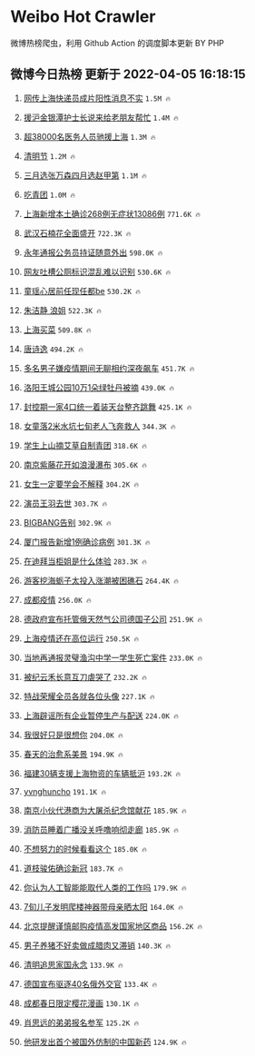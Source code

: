 # Weibo Hot Crawler 



微博热榜爬虫，利用 Github Action 的调度脚本更新 BY PHP 


## 微博今日热榜 更新于 2022-04-05 16:18:15 
1. [网传上海快递员成片阳性消息不实](https://s.weibo.com/weibo?q=%23%E7%BD%91%E4%BC%A0%E4%B8%8A%E6%B5%B7%E5%BF%AB%E9%80%92%E5%91%98%E6%88%90%E7%89%87%E9%98%B3%E6%80%A7%E6%B6%88%E6%81%AF%E4%B8%8D%E5%AE%9E%23&Refer=top) `1.5M 🔥` 

1. [援沪金银潭护士长说来给老朋友帮忙](https://s.weibo.com/weibo?q=%23%E6%8F%B4%E6%B2%AA%E9%87%91%E9%93%B6%E6%BD%AD%E6%8A%A4%E5%A3%AB%E9%95%BF%E8%AF%B4%E6%9D%A5%E7%BB%99%E8%80%81%E6%9C%8B%E5%8F%8B%E5%B8%AE%E5%BF%99%23&Refer=top) `1.4M 🔥` 

1. [超38000名医务人员驰援上海](https://s.weibo.com/weibo?q=%23%E8%B6%8538000%E5%90%8D%E5%8C%BB%E5%8A%A1%E4%BA%BA%E5%91%98%E9%A9%B0%E6%8F%B4%E4%B8%8A%E6%B5%B7%23&Refer=top) `1.3M 🔥` 

1. [清明节](https://s.weibo.com/weibo?q=%23%E6%B8%85%E6%98%8E%E8%8A%82%23&Refer=top) `1.2M 🔥` 

1. [三月选张万森四月选赵甲第](https://s.weibo.com/weibo?q=%23%E4%B8%89%E6%9C%88%E9%80%89%E5%BC%A0%E4%B8%87%E6%A3%AE%E5%9B%9B%E6%9C%88%E9%80%89%E8%B5%B5%E7%94%B2%E7%AC%AC%23&Refer=top) `1.1M 🔥` 

1. [吃青团](https://s.weibo.com/weibo?q=%23%E5%90%83%E9%9D%92%E5%9B%A2%23&Refer=top) `1.0M 🔥` 

1. [上海新增本土确诊268例无症状13086例](https://s.weibo.com/weibo?q=%23%E4%B8%8A%E6%B5%B7%E6%96%B0%E5%A2%9E%E6%9C%AC%E5%9C%9F%E7%A1%AE%E8%AF%8A268%E4%BE%8B%E6%97%A0%E7%97%87%E7%8A%B613086%E4%BE%8B%23&Refer=top) `771.6K 🔥` 

1. [武汉石楠花全面盛开](https://s.weibo.com/weibo?q=%23%E6%AD%A6%E6%B1%89%E7%9F%B3%E6%A5%A0%E8%8A%B1%E5%85%A8%E9%9D%A2%E7%9B%9B%E5%BC%80%23&Refer=top) `722.3K 🔥` 

1. [永年通报公务员持证随意外出](https://s.weibo.com/weibo?q=%23%E6%B0%B8%E5%B9%B4%E9%80%9A%E6%8A%A5%E5%85%AC%E5%8A%A1%E5%91%98%E6%8C%81%E8%AF%81%E9%9A%8F%E6%84%8F%E5%A4%96%E5%87%BA%23&Refer=top) `598.0K 🔥` 

1. [网友吐槽公厕标识混乱难以识别](https://s.weibo.com/weibo?q=%23%E7%BD%91%E5%8F%8B%E5%90%90%E6%A7%BD%E5%85%AC%E5%8E%95%E6%A0%87%E8%AF%86%E6%B7%B7%E4%B9%B1%E9%9A%BE%E4%BB%A5%E8%AF%86%E5%88%AB%23&Refer=top) `530.6K 🔥` 

1. [童瑶心居前任现任都be](https://s.weibo.com/weibo?q=%23%E7%AB%A5%E7%91%B6%E5%BF%83%E5%B1%85%E5%89%8D%E4%BB%BB%E7%8E%B0%E4%BB%BB%E9%83%BDbe%23&Refer=top) `530.2K 🔥` 

1. [朱洁静 浪姐](https://s.weibo.com/weibo?q=%E6%9C%B1%E6%B4%81%E9%9D%99%20%E6%B5%AA%E5%A7%90&Refer=top) `522.3K 🔥` 

1. [上海买菜](https://s.weibo.com/weibo?q=%E4%B8%8A%E6%B5%B7%E4%B9%B0%E8%8F%9C&Refer=top) `509.8K 🔥` 

1. [唐诗逸](https://s.weibo.com/weibo?q=%E5%94%90%E8%AF%97%E9%80%B8&Refer=top) `494.2K 🔥` 

1. [多名男子嫌疫情期间无聊相约深夜飙车](https://s.weibo.com/weibo?q=%23%E5%A4%9A%E5%90%8D%E7%94%B7%E5%AD%90%E5%AB%8C%E7%96%AB%E6%83%85%E6%9C%9F%E9%97%B4%E6%97%A0%E8%81%8A%E7%9B%B8%E7%BA%A6%E6%B7%B1%E5%A4%9C%E9%A3%99%E8%BD%A6%23&Refer=top) `451.7K 🔥` 

1. [洛阳王城公园10万1朵绿牡丹被摘](https://s.weibo.com/weibo?q=%23%E6%B4%9B%E9%98%B3%E7%8E%8B%E5%9F%8E%E5%85%AC%E5%9B%AD10%E4%B8%871%E6%9C%B5%E7%BB%BF%E7%89%A1%E4%B8%B9%E8%A2%AB%E6%91%98%23&Refer=top) `439.0K 🔥` 

1. [封控期一家4口统一着装天台整齐跳舞](https://s.weibo.com/weibo?q=%23%E5%B0%81%E6%8E%A7%E6%9C%9F%E4%B8%80%E5%AE%B64%E5%8F%A3%E7%BB%9F%E4%B8%80%E7%9D%80%E8%A3%85%E5%A4%A9%E5%8F%B0%E6%95%B4%E9%BD%90%E8%B7%B3%E8%88%9E%23&Refer=top) `425.1K 🔥` 

1. [女童落2米水坑七旬老人飞奔救人](https://s.weibo.com/weibo?q=%23%E5%A5%B3%E7%AB%A5%E8%90%BD2%E7%B1%B3%E6%B0%B4%E5%9D%91%E4%B8%83%E6%97%AC%E8%80%81%E4%BA%BA%E9%A3%9E%E5%A5%94%E6%95%91%E4%BA%BA%23&Refer=top) `344.3K 🔥` 

1. [学生上山摘艾草自制青团](https://s.weibo.com/weibo?q=%23%E5%AD%A6%E7%94%9F%E4%B8%8A%E5%B1%B1%E6%91%98%E8%89%BE%E8%8D%89%E8%87%AA%E5%88%B6%E9%9D%92%E5%9B%A2%23&Refer=top) `318.6K 🔥` 

1. [南京紫藤花开如浪漫瀑布](https://s.weibo.com/weibo?q=%23%E5%8D%97%E4%BA%AC%E7%B4%AB%E8%97%A4%E8%8A%B1%E5%BC%80%E5%A6%82%E6%B5%AA%E6%BC%AB%E7%80%91%E5%B8%83%23&Refer=top) `305.6K 🔥` 

1. [女生一定要学会不解释](https://s.weibo.com/weibo?q=%23%E5%A5%B3%E7%94%9F%E4%B8%80%E5%AE%9A%E8%A6%81%E5%AD%A6%E4%BC%9A%E4%B8%8D%E8%A7%A3%E9%87%8A%23&Refer=top) `304.2K 🔥` 

1. [演员王羽去世](https://s.weibo.com/weibo?q=%23%E6%BC%94%E5%91%98%E7%8E%8B%E7%BE%BD%E5%8E%BB%E4%B8%96%23&Refer=top) `303.7K 🔥` 

1. [BIGBANG告别](https://s.weibo.com/weibo?q=%23BIGBANG%E5%91%8A%E5%88%AB%23&Refer=top) `302.9K 🔥` 

1. [厦门报告新增1例确诊病例](https://s.weibo.com/weibo?q=%23%E5%8E%A6%E9%97%A8%E6%8A%A5%E5%91%8A%E6%96%B0%E5%A2%9E1%E4%BE%8B%E7%A1%AE%E8%AF%8A%E7%97%85%E4%BE%8B%23&Refer=top) `301.3K 🔥` 

1. [在迪拜当柜姐是什么体验](https://s.weibo.com/weibo?q=%23%E5%9C%A8%E8%BF%AA%E6%8B%9C%E5%BD%93%E6%9F%9C%E5%A7%90%E6%98%AF%E4%BB%80%E4%B9%88%E4%BD%93%E9%AA%8C%23&Refer=top) `283.3K 🔥` 

1. [游客挖海蛎子太投入涨潮被困礁石](https://s.weibo.com/weibo?q=%23%E6%B8%B8%E5%AE%A2%E6%8C%96%E6%B5%B7%E8%9B%8E%E5%AD%90%E5%A4%AA%E6%8A%95%E5%85%A5%E6%B6%A8%E6%BD%AE%E8%A2%AB%E5%9B%B0%E7%A4%81%E7%9F%B3%23&Refer=top) `264.4K 🔥` 

1. [成都疫情](https://s.weibo.com/weibo?q=%23%E6%88%90%E9%83%BD%E7%96%AB%E6%83%85%23&Refer=top) `256.0K 🔥` 

1. [德政府宣布托管俄天然气公司德国子公司](https://s.weibo.com/weibo?q=%23%E5%BE%B7%E6%94%BF%E5%BA%9C%E5%AE%A3%E5%B8%83%E6%89%98%E7%AE%A1%E4%BF%84%E5%A4%A9%E7%84%B6%E6%B0%94%E5%85%AC%E5%8F%B8%E5%BE%B7%E5%9B%BD%E5%AD%90%E5%85%AC%E5%8F%B8%23&Refer=top) `251.9K 🔥` 

1. [上海疫情还在高位运行](https://s.weibo.com/weibo?q=%23%E4%B8%8A%E6%B5%B7%E7%96%AB%E6%83%85%E8%BF%98%E5%9C%A8%E9%AB%98%E4%BD%8D%E8%BF%90%E8%A1%8C%23&Refer=top) `250.5K 🔥` 

1. [当地再通报灵璧渔沟中学一学生死亡案件](https://s.weibo.com/weibo?q=%23%E5%BD%93%E5%9C%B0%E5%86%8D%E9%80%9A%E6%8A%A5%E7%81%B5%E7%92%A7%E6%B8%94%E6%B2%9F%E4%B8%AD%E5%AD%A6%E4%B8%80%E5%AD%A6%E7%94%9F%E6%AD%BB%E4%BA%A1%E6%A1%88%E4%BB%B6%23&Refer=top) `233.0K 🔥` 

1. [被纪云禾长意互刀虐哭了](https://s.weibo.com/weibo?q=%23%E8%A2%AB%E7%BA%AA%E4%BA%91%E7%A6%BE%E9%95%BF%E6%84%8F%E4%BA%92%E5%88%80%E8%99%90%E5%93%AD%E4%BA%86%23&Refer=top) `232.2K 🔥` 

1. [特战荣耀全员各就各位头像](https://s.weibo.com/weibo?q=%23%E7%89%B9%E6%88%98%E8%8D%A3%E8%80%80%E5%85%A8%E5%91%98%E5%90%84%E5%B0%B1%E5%90%84%E4%BD%8D%E5%A4%B4%E5%83%8F%23&Refer=top) `227.1K 🔥` 

1. [上海辟谣所有企业暂停生产与配送](https://s.weibo.com/weibo?q=%23%E4%B8%8A%E6%B5%B7%E8%BE%9F%E8%B0%A3%E6%89%80%E6%9C%89%E4%BC%81%E4%B8%9A%E6%9A%82%E5%81%9C%E7%94%9F%E4%BA%A7%E4%B8%8E%E9%85%8D%E9%80%81%23&Refer=top) `224.0K 🔥` 

1. [我很好只是很想你](https://s.weibo.com/weibo?q=%23%E6%88%91%E5%BE%88%E5%A5%BD%E5%8F%AA%E6%98%AF%E5%BE%88%E6%83%B3%E4%BD%A0%23&Refer=top) `204.0K 🔥` 

1. [春天的治愈系美景](https://s.weibo.com/weibo?q=%23%E6%98%A5%E5%A4%A9%E7%9A%84%E6%B2%BB%E6%84%88%E7%B3%BB%E7%BE%8E%E6%99%AF%23&Refer=top) `194.9K 🔥` 

1. [福建30辆支援上海物资的车辆抵沪](https://s.weibo.com/weibo?q=%23%E7%A6%8F%E5%BB%BA30%E8%BE%86%E6%94%AF%E6%8F%B4%E4%B8%8A%E6%B5%B7%E7%89%A9%E8%B5%84%E7%9A%84%E8%BD%A6%E8%BE%86%E6%8A%B5%E6%B2%AA%23&Refer=top) `193.2K 🔥` 

1. [yvnghuncho](https://s.weibo.com/weibo?q=yvnghuncho&Refer=top) `191.1K 🔥` 

1. [南京小伙代港商为大屠杀纪念馆献花](https://s.weibo.com/weibo?q=%23%E5%8D%97%E4%BA%AC%E5%B0%8F%E4%BC%99%E4%BB%A3%E6%B8%AF%E5%95%86%E4%B8%BA%E5%A4%A7%E5%B1%A0%E6%9D%80%E7%BA%AA%E5%BF%B5%E9%A6%86%E7%8C%AE%E8%8A%B1%23&Refer=top) `185.9K 🔥` 

1. [消防员睡着广播没关呼噜响彻走廊](https://s.weibo.com/weibo?q=%23%E6%B6%88%E9%98%B2%E5%91%98%E7%9D%A1%E7%9D%80%E5%B9%BF%E6%92%AD%E6%B2%A1%E5%85%B3%E5%91%BC%E5%99%9C%E5%93%8D%E5%BD%BB%E8%B5%B0%E5%BB%8A%23&Refer=top) `185.9K 🔥` 

1. [不想努力的时候看看这个](https://s.weibo.com/weibo?q=%23%E4%B8%8D%E6%83%B3%E5%8A%AA%E5%8A%9B%E7%9A%84%E6%97%B6%E5%80%99%E7%9C%8B%E7%9C%8B%E8%BF%99%E4%B8%AA%23&Refer=top) `185.0K 🔥` 

1. [道枝骏佑确诊新冠](https://s.weibo.com/weibo?q=%23%E9%81%93%E6%9E%9D%E9%AA%8F%E4%BD%91%E7%A1%AE%E8%AF%8A%E6%96%B0%E5%86%A0%23&Refer=top) `183.7K 🔥` 

1. [你认为人工智能能取代人类的工作吗](https://s.weibo.com/weibo?q=%23%E4%BD%A0%E8%AE%A4%E4%B8%BA%E4%BA%BA%E5%B7%A5%E6%99%BA%E8%83%BD%E8%83%BD%E5%8F%96%E4%BB%A3%E4%BA%BA%E7%B1%BB%E7%9A%84%E5%B7%A5%E4%BD%9C%E5%90%97%23&Refer=top) `179.9K 🔥` 

1. [7旬儿子发明爬楼神器带母亲晒太阳](https://s.weibo.com/weibo?q=%237%E6%97%AC%E5%84%BF%E5%AD%90%E5%8F%91%E6%98%8E%E7%88%AC%E6%A5%BC%E7%A5%9E%E5%99%A8%E5%B8%A6%E6%AF%8D%E4%BA%B2%E6%99%92%E5%A4%AA%E9%98%B3%23&Refer=top) `164.0K 🔥` 

1. [北京提醒谨慎邮购疫情高发国家地区商品](https://s.weibo.com/weibo?q=%23%E5%8C%97%E4%BA%AC%E6%8F%90%E9%86%92%E8%B0%A8%E6%85%8E%E9%82%AE%E8%B4%AD%E7%96%AB%E6%83%85%E9%AB%98%E5%8F%91%E5%9B%BD%E5%AE%B6%E5%9C%B0%E5%8C%BA%E5%95%86%E5%93%81%23&Refer=top) `156.2K 🔥` 

1. [男子养猪不好卖做成腊肉又滞销](https://s.weibo.com/weibo?q=%23%E7%94%B7%E5%AD%90%E5%85%BB%E7%8C%AA%E4%B8%8D%E5%A5%BD%E5%8D%96%E5%81%9A%E6%88%90%E8%85%8A%E8%82%89%E5%8F%88%E6%BB%9E%E9%94%80%23&Refer=top) `140.3K 🔥` 

1. [清明追思家国永念](https://s.weibo.com/weibo?q=%23%E6%B8%85%E6%98%8E%E8%BF%BD%E6%80%9D%E5%AE%B6%E5%9B%BD%E6%B0%B8%E5%BF%B5%23&Refer=top) `133.9K 🔥` 

1. [德国宣布驱逐40名俄外交官](https://s.weibo.com/weibo?q=%23%E5%BE%B7%E5%9B%BD%E5%AE%A3%E5%B8%83%E9%A9%B1%E9%80%9040%E5%90%8D%E4%BF%84%E5%A4%96%E4%BA%A4%E5%AE%98%23&Refer=top) `133.4K 🔥` 

1. [成都春日限定樱花漫画](https://s.weibo.com/weibo?q=%23%E6%88%90%E9%83%BD%E6%98%A5%E6%97%A5%E9%99%90%E5%AE%9A%E6%A8%B1%E8%8A%B1%E6%BC%AB%E7%94%BB%23&Refer=top) `130.1K 🔥` 

1. [肖思远的弟弟报名参军](https://s.weibo.com/weibo?q=%23%E8%82%96%E6%80%9D%E8%BF%9C%E7%9A%84%E5%BC%9F%E5%BC%9F%E6%8A%A5%E5%90%8D%E5%8F%82%E5%86%9B%23&Refer=top) `125.2K 🔥` 

1. [他研发出首个被国外仿制的中国新药](https://s.weibo.com/weibo?q=%23%E4%BB%96%E7%A0%94%E5%8F%91%E5%87%BA%E9%A6%96%E4%B8%AA%E8%A2%AB%E5%9B%BD%E5%A4%96%E4%BB%BF%E5%88%B6%E7%9A%84%E4%B8%AD%E5%9B%BD%E6%96%B0%E8%8D%AF%23&Refer=top) `124.9K 🔥` 

